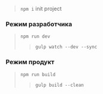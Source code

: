 > `npm i` init project

### Режим разработчика
> `npm run dev`
>  > `gulp watch --dev --sync`

### Режим продукт
> `npm run build`
> > `gulp build --clean`



